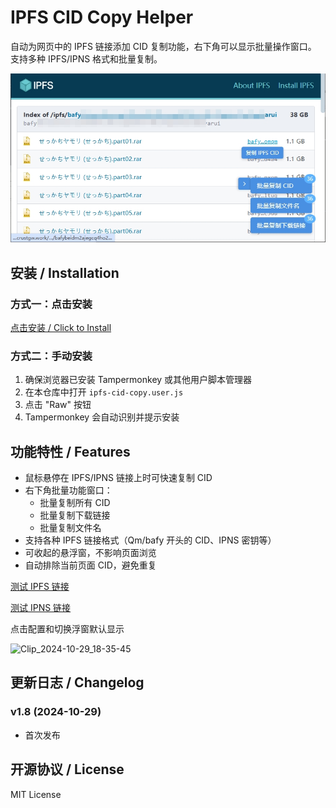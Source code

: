 # IPFS CID Copy Helper

自动为网页中的 IPFS 链接添加 CID 复制功能，右下角可以显示批量操作窗口。
支持多种 IPFS/IPNS 格式和批量复制。

<div align="center">
  <img src="img/example1.4.jpg" width="800" alt="示例1">
</div>

## 安装 / Installation

### 方式一：点击安装
[点击安装 / Click to Install](https://github.com/cenglin123/ipfs-cid-copy-helper/raw/main/ipfs-cid-copy.user.js)

### 方式二：手动安装
1. 确保浏览器已安装 Tampermonkey 或其他用户脚本管理器
2. 在本仓库中打开 `ipfs-cid-copy.user.js`
3. 点击 "Raw" 按钮
4. Tampermonkey 会自动识别并提示安装

## 功能特性 / Features
- 鼠标悬停在 IPFS/IPNS 链接上时可快速复制 CID
- 右下角批量功能窗口：
  - 批量复制所有 CID
  - 批量复制下载链接
  - 批量复制文件名
- 支持各种 IPFS 链接格式（Qm/bafy 开头的 CID、IPNS 密钥等）
- 可收起的悬浮窗，不影响页面浏览
- 自动排除当前页面 CID，避免重复

[测试 IPFS 链接](https://gw-seattle.crustcloud.io/ipfs/bafybeihzpvolsy7kt2ug37nwau2d4a5cfcl3bvafsssphpdw7voi5rjadm?filename=wukong.png)

[测试 IPNS 链接](https://gw-seattle.crustcloud.io/ipns/k51qzi5uqu5dh1ts2qvcw3069src00zyjw0qmwdkb102k8q4ft8bztw75iwi25)

点击配置和切换浮窗默认显示

![Clip_2024-10-29_18-35-45](https://github.com/user-attachments/assets/05158531-d314-4406-978c-8616ad2bd4b8)


## 更新日志 / Changelog

### v1.8 (2024-10-29)
- 首次发布

## 开源协议 / License
MIT License
